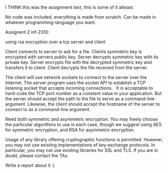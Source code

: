 I THINK this was the assignment text, this is some of it alteast.

No code was included, everything is made from scratch. Can be made in whatever programming-language you want.

Assignent 2 inf-2310:

using rsa encryption over a tcp server and client

Client connects to server to ask for a file.
Clients symmetric key is encrypted with servers public key.
Server decrypts symmetric key with its private key.
Server encrypts file with the decrypted symmetric key and transfers it to client.
Client decrypts the file received from the server.


The client will use network sockets to connect to the server over the Internet. 
The server program uses the socket API to establish a TCP listening socket that accepts incoming connections.  
It is acceptable to hard-code the TCP port number as a constant value in your application. 
But the server should accept the path to the file to serve as a command-line argument. 
Likewise, the client should accept the hostname of the server to connect to as a command-line argument.

Need both symmetric and asymmetric encryption.
You may freely choose the particular algorithms to use in each case, though we suggest using AES for symmetric encryption, and RSA for asymmetric encryption. 

Usage of any library offering cryptographic functions is permitted. 
However, you may not use existing implementations of key-exchange protocols. 
In particular, you may not use existing libraries for SSL and TLS. 
If you are in doubt, please contact the TAs.

Write a report about it :)
